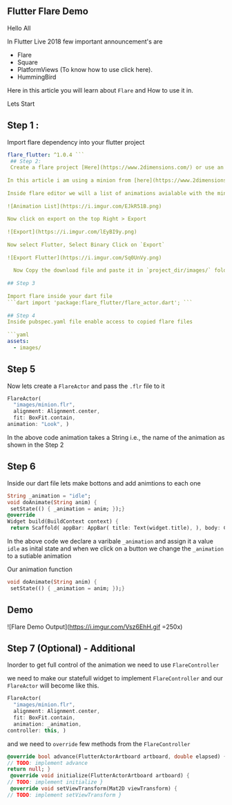## Flutter Flare Demo 
   
Hello All    
    
In Flutter Live 2018 few important announcement's are    
* Flare    
* Square    
* PlatformViews (To know how to use click here).    
* HummingBird    
    
Here in this article you will learn about `Flare` and How to use it in.    
    
Lets Start    
    
## Step 1 :    
 Import flare dependency into your flutter project    
    
```yaml    
flare_flutter: ^1.0.4 ```    
 ## Step 2:    
 Create a flare project [Here](https://www.2dimensions.com/) or use an existing one  [Here](https://www.2dimensions.com/explore/popular/trending/all)  
  
In this article i am using a minion from [here](https://www.2dimensions.com/a/tracygipson/files/flare/minion/preview)  
  
Inside flare editor we will a list of animations avialable with the minion design  
  
![Animation List](https://i.imgur.com/EJkR51B.png)  
  
Now click on export on the top Right > Export  
  
![Export](https://i.imgur.com/lEyBI9y.png)  
  
Now select Flutter, Select Binary Click on `Export`  
  
![Export Flutter](https://i.imgur.com/Sq0UnVy.png)  
    
  Now Copy the download file and paste it in `project_dir/images/` folder  
  
## Step 3  
  
Import flare inside your dart file      
```dart import 'package:flare_flutter/flare_actor.dart'; ```  
  
## Step 4  
Inside pubspec.yaml file enable access to copied flare files  
  
```yaml  
assets:    
  - images/  
```  
  
## Step 5  
  
Now lets create a `FlareActor` and pass the `.flr` file to it  
  
```dart  
FlareActor(    
  "images/minion.flr",    
  alignment: Alignment.center,    
  fit: BoxFit.contain,    
animation: "Look", )  
```  
In the above code animation takes a String i.e., the name of the animation as shown in the Step 2  
  
## Step 6  
  
Inside our dart file lets make bottons and add animtions to each one   
  
```dart  
String _animation = "idle";  
void doAnimate(String anim) {  
 setState(() { _animation = anim; });}  
@override  
Widget build(BuildContext context) {  
 return Scaffold( appBar: AppBar( title: Text(widget.title), ), body: Column( children: <Widget>[ //flare actor Expanded( child: FlareActor( "images/minion.flr", alignment: Alignment.center, fit: BoxFit.contain, animation: _animation, controller: this, ), ), //animations Row( mainAxisAlignment: MainAxisAlignment.spaceEvenly, children: <Widget>[ RaisedButton( child: Text("Look"), onPressed: () { doAnimate("Look"); }, ), RaisedButton( child: Text("Dance"), onPressed: () { doAnimate("Dance"); }, ), RaisedButton( child: Text("Stand"), onPressed: () { doAnimate("Stand"); }, ) ], ), Row( mainAxisAlignment: MainAxisAlignment.spaceEvenly, children: <Widget>[ RaisedButton( child: Text("Jump"), onPressed: () { doAnimate("Jump"); }, ), RaisedButton( child: Text("Wave"), onPressed: () { doAnimate("Wave"); }, ) ], ) ], ), );}  
```  
  
In the above code we declare a varibale `_animation` and assign it a value `idle` as inital state and when we click on a button we change the `_animation` to a sutiable animation  
  
Our animation function  
```dart  
void doAnimate(String anim) {  
 setState(() { _animation = anim; });}  
```  
  
  ## Demo

![Flare Demo Output](https://i.imgur.com/Vsz6EhH.gif =250x)
  
## Step 7 (Optional) - Additional  
  
Inorder to get full control of the animation  we need to use `FlareController`  
  
we need to make our statefull widget to implement `FlareController` and our `FlareActor` will become like this.  
  
```dart  
FlareActor(    
  "images/minion.flr",    
  alignment: Alignment.center,    
  fit: BoxFit.contain,    
  animation: _animation,    
controller: this, )  
```  
  
and we need to `override` few methods from the `FlareController`   
```dart  
@override bool advance(FlutterActorArtboard artboard, double elapsed) {    
// TODO: implement advance    
return null; }    
 @override void initialize(FlutterActorArtboard artboard) {    
// TODO: implement initialize }    
 @override void setViewTransform(Mat2D viewTransform) {    
// TODO: implement setViewTransform }  
```
